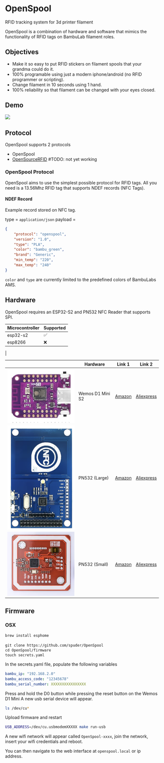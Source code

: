 # OpenSpool

RFID tracking system for 3d printer filament


OpenSpool is a combination of hardware and software that mimics the functionality of RFID tags on BambuLab filament roles. 

## Objectives

- Make it so easy to put RFID stickers on filament spools that your grandma could do it. 
- 100% programable using just a modern iphone/android (no RFID programmer or scripting).
- Change filament in 10 seconds using 1 hand. 
- 100% reliability so that filament can be changed with your eyes closed. 

## Demo

[![](https://img.youtube.com/vi/ah7dm-dtQ5w/0.jpg)](https://youtube.com/watch?v=ah7dm-dtQ5w)



## Protocol

OpenSpool supports 2 protocols

- OpenSpool  
- [OpenSourceRFID](https://github.com/Bambu-Research-Group/RFID-Tag-Guide/blob/main/OpenSourceRfid.md)  #TODO: not yet working


### OpenSpool Protocol

OpenSpool aims to use the simplest possible protocol for RFID tags. All you need is a 13.56Mhz RFID tag that supports NDEF records (NFC Tags). 

#### NDEF Record

Example record stored on NFC tag. 

type = `application/json`
payload = 

```json
{
    "protocol": "openspool",
    "version": "1.0",
    "type": "PLA",
    "color": "bambu_green",
    "brand": "Generic",
    "min_temp": "220",
    "max_temp": "240"
}
```

`color` and `type` are currently limited to the predefined colors of BambuLabs AMS. 



## Hardware

OpenSpool requires an ESP32-S2 and PN532 NFC Reader that supports SPI. 

| Microcontroller | Supported |
| --- | --- | 
| esp32-s2 | ✅ | 
| esp8266 | ❌ | 

| 

| | Hardware | Link 1 | Link 2| 
| --- | --- | --- | --- | 
| ![](./images/wemos-d1mini.png)| Wemos D1 Mini S2 | [Amazon](https://www.amazon.com/dp/B0B291LZ99?ref_=cm_sw_r_cp_ud_dp_373FWQ1MNKAS6SD4DDXV) | [Aliexpress](https://www.aliexpress.us/item/3256807359221969.html)|
| ![](./images/pn532-large.png)| PN532 (Large) | [Amazon](https://www.amazon.com/dp/B0CDWZ7SM9?ref_=cm_sw_r_cp_ud_dp_1GHJ4S94NDNBJSEZ05YX) | [Aliexpress](https://www.aliexpress.us/item/2251801319172315.html) | 
| ![](./images/pn532-small.png) |  PN532 (Small) | [Amazon](https://a.co/d/8ytFjLO) | [Aliexpress](https://www.aliexpress.us/item/3256805787598774.html)| 



## Firmware

### OSX

```
brew install esphome

git clone https://github.com/spuder/OpenSpool
cd OpenSpool/firmware
touch secrets.yaml
```

In the secrets.yaml file, populate the following variables

```yaml
bambu_ip: "192.168.2.0"
bambu_access_code: "12345678"
bambu_serial_number: XXXXXXXXXXXXXXXX
```


Press and hold the D0 button while pressing the reset button on the Wemos D1 Mini
A new usb serial device will appear. 

```bash
ls /dev/cu*
```

Upload firmware and restart

```bash
USB_ADDRESS=/dev/cu.usbmodemXXXXX make run-usb
```

A new wifi network will appear called `OpenSpool-xxxx`, join the network, insert your wifi credentials and reboot. 

You can then navigate to the web interface at `openspool.local` or ip address. 